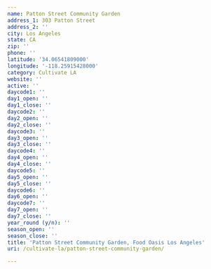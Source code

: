 ```yaml
---
name: Patton Street Community Garden
address_1: 303 Patton Street
address_2: ''
city: Los Angeles
state: CA
zip: ''
phone: ''
latitude: '34.06541809000'
longitude: '-118.25915428000'
category: Cultivate LA
website: ''
active: ''
daycode1: ''
day1_open: ''
day1_close: ''
daycode2: ''
day2_open: ''
day2_close: ''
daycode3: ''
day3_open: ''
day3_close: ''
daycode4: ''
day4_open: ''
day4_close: ''
daycode5: ''
day5_open: ''
day5_close: ''
daycode6: ''
day6_open: ''
daycode7: ''
day7_open: ''
day7_close: ''
year_round (y/n): ''
season_open: ''
season_close: ''
title: 'Patton Street Community Garden, Food Oasis Los Angeles'
uri: /cultivate-la/patton-street-community-garden/

---
```

